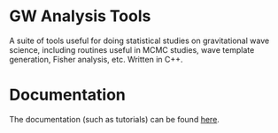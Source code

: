# GW Analysis Tools

A suite of tools useful for doing statistical studies  on gravitational wave science, including routines useful in MCMC studies, wave template generation, Fisher analysis, etc. Written in C++.

# Documentation

The documentation (such as tutorials) can be found [here](https://bayescollab.github.io/gw_analysis_tools/).
